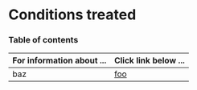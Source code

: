 # Conditions treated

### Table of contents
| **For information about ...** | **Click link below ...** |
|:---------------------|:-----------------------|
| baz | [foo](practice.md) |